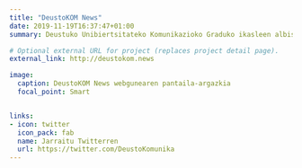 ```yaml
---
title: "DeustoKOM News"
date: 2019-11-19T16:37:47+01:00
summary: Deustuko Unibiertsitateko Komunikazioko Graduko ikasleen albistegi digitala.

# Optional external URL for project (replaces project detail page).
external_link: http://deustokom.news

image:
  caption: DeustoKOM News webgunearen pantaila-argazkia
  focal_point: Smart


links:
- icon: twitter
  icon_pack: fab
  name: Jarraitu Twitterren
  url: https://twitter.com/DeustoKomunika
---
```


